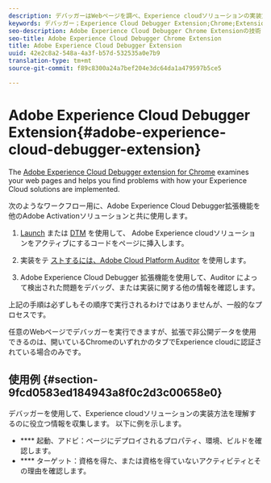 ```yaml
---
description: デバッガーはWebページを調べ、Experience cloudソリューションの実装方法に関する問題を見つけやすくします
keywords: デバッガー；Experience Cloud Debugger Extension;Chrome;Extension
seo-description: Adobe Experience Cloud Debugger Chrome Extensionの技術ドキュメント — webページを調べ、Experience cloudソリューションの実装に関する問題を理解します。
seo-title: Adobe Experience Cloud Debugger Chrome Extension
title: Adobe Experience Cloud Debugger Extension
uuid: 42e2c8a2-548a-4a3f-b57d-532535a0e7b9
translation-type: tm+mt
source-git-commit: f89c8300a24a7bef204e3dc64da1a479597b5ce5

---
```



# Adobe Experience Cloud Debugger Extension{#adobe-experience-cloud-debugger-extension}

The [Adobe Experience Cloud Debugger extension for Chrome](https://chrome.google.com/webstore/detail/adobe-experience-cloud-de/ocdmogmohccmeicdhlhhgepeaijenapj) examines your web pages and helps you find problems with how your Experience Cloud solutions are implemented.

次のようなワークフロー用に、Adobe Experience Cloud Debugger拡張機能を他のAdobe Activationソリューションと共に使用します。

1. [Launch](https://docs.adobelaunch.com) または [DTM](https://experiencecloud.adobe.com/resources/help/en_US/dtm/) を使用して、 [](https://marketing.adobe.com/resources/help/en_US/mcloud/) Adobe Experience cloudソリューションをアクティブにするコードをページに挿入します。

1. 実装をテ [ストするには、Adobe Cloud Platform Auditor](https://experiencecloud.adobe.com/resources/help/en_US/auditor/) を使用します。
1. Adobe Experience Cloud Debugger 拡張機能を使用して、Auditor によって検出された問題をデバッグ、または実装に関する他の情報を確認します。

上記の手順は必ずしもその順序で実行されるわけではありませんが、一般的なプロセスです。

任意のWebページでデバッガーを実行できますが、拡張で非公開データを使用できるのは、開いているChromeのいずれかのタブでExperience cloudに認証されている場合のみです。

## 使用例 {#section-9fcd0583ed184943a8f0c2d3c00658e0}

デバッガーを使用して、Experience cloudソリューションの実装方法を理解するのに役立つ情報を収集します。 以下に例を示します。

* **** 起動、アドビ：ページにデプロイされるプロパティ、環境、ビルドを確認します。
* **** ターゲット：資格を得た、または資格を得ていないアクティビティとその理由を確認します。

